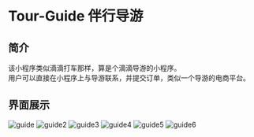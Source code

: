 # Tour-Guide 伴行导游
## 简介
该小程序类似滴滴打车那样，算是个滴滴导游的小程序。<br>
用户可以直接在小程序上与导游联系，并提交订单，类似一个导游的电商平台。<br>
## 界面展示
![guide](http://www.iskindar.xyz/content/images/2018/08/guide.png)
![guide2](http://www.iskindar.xyz/content/images/2018/08/guide2.png)
![guide3](http://www.iskindar.xyz/content/images/2018/08/guide3.png)
![guide4](http://www.iskindar.xyz/content/images/2018/08/guide4.png)
![guide5](http://www.iskindar.xyz/content/images/2018/08/guide5.png)
![guide6](http://www.iskindar.xyz/content/images/2018/08/guide6.png)

